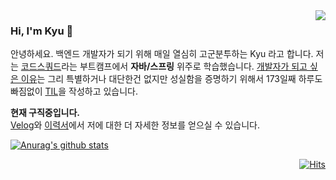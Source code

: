 <img src="https://user-images.githubusercontent.com/59721293/116868919-c910e700-ac63-11eb-8850-711bc436bd77.png" align="right" />

### Hi, I'm Kyu 👋

안녕하세요. 백엔드 개발자가 되기 위해 매일 열심히 고군분투하는 Kyu 라고 합니다. 저는 [코드스쿼드](https://codesquad.kr/)라는 부트캠프에서 **자바/스프링** 위주로 학습했습니다. [개발자가 되고 싶은 이유](https://velog.io/@kyukim/about)는 그리 특별하거나 대단한건 없지만 성실함을 증명하기 위해서 173일째 하루도 빠짐없이 [TIL](https://velog.io/@kyukim/series/TIL)을 작성하고 있습니다.

**현재 구직중입니다.**   
[Velog](https://velog.io/@kyukim)와 [이력서](/)에서 저에 대한 더 자세한 정보를 얻으실 수 있습니다.

[![Anurag's github stats](https://github-readme-stats.vercel.app/api?username=kyupid)](https://github.com/anuraghazra/github-readme-stats)
<div align=right>
  
[![Hits](https://hits.seeyoufarm.com/api/count/incr/badge.svg?url=https%3A%2F%2Fgithub.com%2Fkyu-kim-kr&count_bg=%2379C83D&title_bg=%23555555&icon=&icon_color=%23E7E7E7&title=hits&edge_flat=false)](https://hits.seeyoufarm.com)
</div>
